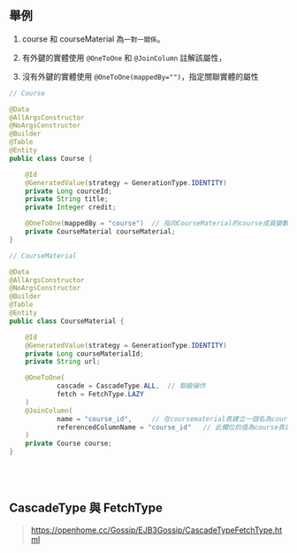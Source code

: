 ## 舉例
1. course 和 courseMaterial 為`一對一關係`。

2. 有外鍵的實體使用 `@OneToOne` 和 `@JoinColumn` 註解該屬性，

3. 沒有外鍵的實體使用 `@OneToOne(mappedBy="")`，指定關聯實體的屬性

```java
// Course

@Data
@AllArgsConstructor
@NoArgsConstructor
@Builder
@Table
@Entity
public class Course {

    @Id
    @GeneratedValue(strategy = GenerationType.IDENTITY)
    private Long courceId;
    private String title;
    private Integer credit;

    @OneToOne(mappedBy = "course")  // 指向CourseMaterial的course成員變數(即擁有方的外鍵屬性名)
    private CourseMaterial courseMaterial;
}
```
```java
// CourseMaterial

@Data
@AllArgsConstructor
@NoArgsConstructor
@Builder
@Table
@Entity
public class CourseMaterial {

    @Id
    @GeneratedValue(strategy = GenerationType.IDENTITY)
    private Long courseMaterialId;
    private String url;

    @OneToOne(
            cascade = CascadeType.ALL,  // 聯級操作
            fetch = FetchType.LAZY
    )
    @JoinColumn(
            name = "course_id",     // 在coursematerial表建立一個名為course_id的欄位
            referencedColumnName = "course_id"   // 此欄位的值為course表的course_id欄位 
    )
    private Course course;
}
```

<br/>

<br/>

## CascadeType 與 FetchType
> https://openhome.cc/Gossip/EJB3Gossip/CascadeTypeFetchType.html